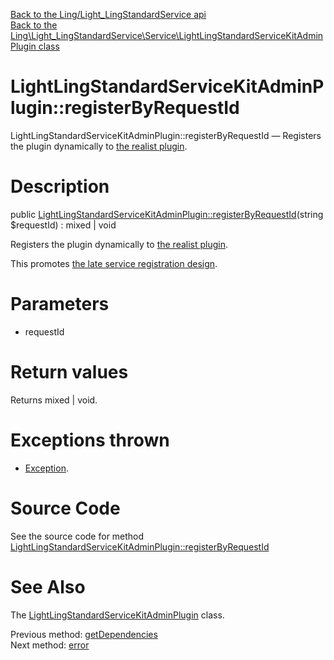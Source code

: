 [Back to the Ling/Light_LingStandardService api](https://github.com/lingtalfi/Light_LingStandardService/blob/master/doc/api/Ling/Light_LingStandardService.md)<br>
[Back to the Ling\Light_LingStandardService\Service\LightLingStandardServiceKitAdminPlugin class](https://github.com/lingtalfi/Light_LingStandardService/blob/master/doc/api/Ling/Light_LingStandardService/Service/LightLingStandardServiceKitAdminPlugin.md)


LightLingStandardServiceKitAdminPlugin::registerByRequestId
================



LightLingStandardServiceKitAdminPlugin::registerByRequestId — Registers the plugin dynamically to [the realist plugin](https://github.com/lingtalfi/Light_Realist/).




Description
================


public [LightLingStandardServiceKitAdminPlugin::registerByRequestId](https://github.com/lingtalfi/Light_LingStandardService/blob/master/doc/api/Ling/Light_LingStandardService/Service/LightLingStandardServiceKitAdminPlugin/registerByRequestId.md)(string $requestId) : mixed | void




Registers the plugin dynamically to [the realist plugin](https://github.com/lingtalfi/Light_Realist/).

This promotes [the late service registration design](https://github.com/lingtalfi/Light/blob/master/personal/mydoc/pages/design/late-service-registration.md).




Parameters
================


- requestId

    


Return values
================

Returns mixed | void.


Exceptions thrown
================

- [Exception](http://php.net/manual/en/class.exception.php).&nbsp;







Source Code
===========
See the source code for method [LightLingStandardServiceKitAdminPlugin::registerByRequestId](https://github.com/lingtalfi/Light_LingStandardService/blob/master/Service/LightLingStandardServiceKitAdminPlugin.php#L214-L228)


See Also
================

The [LightLingStandardServiceKitAdminPlugin](https://github.com/lingtalfi/Light_LingStandardService/blob/master/doc/api/Ling/Light_LingStandardService/Service/LightLingStandardServiceKitAdminPlugin.md) class.

Previous method: [getDependencies](https://github.com/lingtalfi/Light_LingStandardService/blob/master/doc/api/Ling/Light_LingStandardService/Service/LightLingStandardServiceKitAdminPlugin/getDependencies.md)<br>Next method: [error](https://github.com/lingtalfi/Light_LingStandardService/blob/master/doc/api/Ling/Light_LingStandardService/Service/LightLingStandardServiceKitAdminPlugin/error.md)<br>

